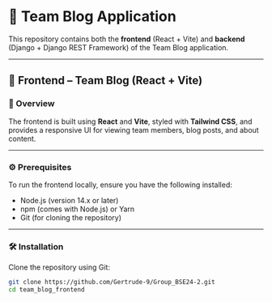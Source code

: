 # 📝 Team Blog Application  

This repository contains both the **frontend** (React + Vite) and **backend** (Django + Django REST Framework) of the Team Blog application.  

---

## 🚀 Frontend – Team Blog (React + Vite)  

### 📌 Overview  
The frontend is built using **React** and **Vite**, styled with **Tailwind CSS**, and provides a responsive UI for viewing team members, blog posts, and about content.  

---

### ⚙️ Prerequisites  
To run the frontend locally, ensure you have the following installed:  

- Node.js (version 14.x or later)  
- npm (comes with Node.js) or Yarn  
- Git (for cloning the repository)  

---

### 🛠 Installation  
Clone the repository using Git:  

```bash
git clone https://github.com/Gertrude-9/Group_BSE24-2.git
cd team_blog_frontend
